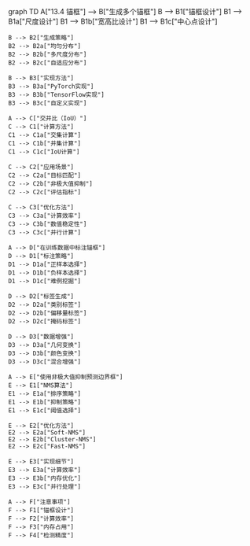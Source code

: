 graph TD
    A["13.4 锚框"] --> B["生成多个锚框"]
    B --> B1["锚框设计"]
    B1 --> B1a["尺度设计"]
    B1 --> B1b["宽高比设计"]
    B1 --> B1c["中心点设计"]
    
    B --> B2["生成策略"]
    B2 --> B2a["均匀分布"]
    B2 --> B2b["多尺度分布"]
    B2 --> B2c["自适应分布"]
    
    B --> B3["实现方法"]
    B3 --> B3a["PyTorch实现"]
    B3 --> B3b["TensorFlow实现"]
    B3 --> B3c["自定义实现"]
    
    A --> C["交并比（IoU）"]
    C --> C1["计算方法"]
    C1 --> C1a["交集计算"]
    C1 --> C1b["并集计算"]
    C1 --> C1c["IoU计算"]
    
    C --> C2["应用场景"]
    C2 --> C2a["目标匹配"]
    C2 --> C2b["非极大值抑制"]
    C2 --> C2c["评估指标"]
    
    C --> C3["优化方法"]
    C3 --> C3a["计算效率"]
    C3 --> C3b["数值稳定性"]
    C3 --> C3c["并行计算"]
    
    A --> D["在训练数据中标注锚框"]
    D --> D1["标注策略"]
    D1 --> D1a["正样本选择"]
    D1 --> D1b["负样本选择"]
    D1 --> D1c["难例挖掘"]
    
    D --> D2["标签生成"]
    D2 --> D2a["类别标签"]
    D2 --> D2b["偏移量标签"]
    D2 --> D2c["掩码标签"]
    
    D --> D3["数据增强"]
    D3 --> D3a["几何变换"]
    D3 --> D3b["颜色变换"]
    D3 --> D3c["混合增强"]
    
    A --> E["使用非极大值抑制预测边界框"]
    E --> E1["NMS算法"]
    E1 --> E1a["排序策略"]
    E1 --> E1b["抑制策略"]
    E1 --> E1c["阈值选择"]
    
    E --> E2["优化方法"]
    E2 --> E2a["Soft-NMS"]
    E2 --> E2b["Cluster-NMS"]
    E2 --> E2c["Fast-NMS"]
    
    E --> E3["实现细节"]
    E3 --> E3a["计算效率"]
    E3 --> E3b["内存优化"]
    E3 --> E3c["并行处理"]
    
    A --> F["注意事项"]
    F --> F1["锚框设计"]
    F --> F2["计算效率"]
    F --> F3["内存占用"]
    F --> F4["检测精度"] 